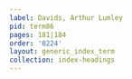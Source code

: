 ```yaml
---
label: Davids, Arthur Lumley
pid: term86
pages: 181|184
order: '0224'
layout: generic_index_term
collection: index-headings
---
```

